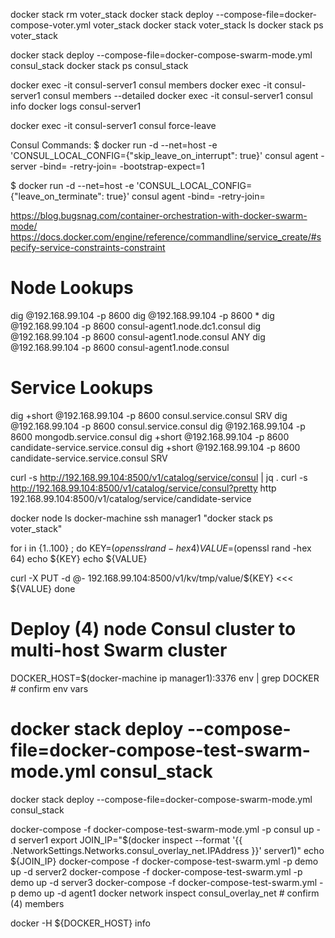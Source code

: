 docker stack rm voter_stack
docker stack deploy --compose-file=docker-compose-voter.yml voter_stack
docker stack voter_stack ls
docker stack ps voter_stack


docker stack deploy --compose-file=docker-compose-swarm-mode.yml consul_stack
docker stack ps consul_stack

docker exec -it consul-server1 consul members
docker exec -it consul-server1 consul members --detailed
docker exec -it consul-server1 consul info
docker logs consul-server1

docker exec -it consul-server1 consul force-leave <node>


Consul Commands:
$ docker run -d --net=host -e 'CONSUL_LOCAL_CONFIG={"skip_leave_on_interrupt": true}' consul agent -server -bind=<external ip> -retry-join=<root agent ip> -bootstrap-expect=1

$  docker run -d --net=host -e 'CONSUL_LOCAL_CONFIG={"leave_on_terminate": true}' consul agent -bind=<external ip> -retry-join=<root agent ip>


https://blog.bugsnag.com/container-orchestration-with-docker-swarm-mode/
https://docs.docker.com/engine/reference/commandline/service_create/#specify-service-constraints-constraint

Node Lookups
============
dig @192.168.99.104 -p 8600
dig @192.168.99.104 -p 8600 *
dig @192.168.99.104 -p 8600 consul-agent1.node.dc1.consul
dig @192.168.99.104 -p 8600 consul-agent1.node.consul ANY
dig @192.168.99.104 -p 8600 consul-agent1.node.consul

Service Lookups
===============
dig +short @192.168.99.104 -p 8600 consul.service.consul SRV
dig @192.168.99.104 -p 8600 consul.service.consul
dig @192.168.99.104 -p 8600 mongodb.service.consul
dig +short @192.168.99.104 -p 8600 candidate-service.service.consul
dig +short @192.168.99.104 -p 8600 candidate-service.service.consul SRV

curl -s http://192.168.99.104:8500/v1/catalog/service/consul | jq .
curl -s http://192.168.99.104:8500/v1/catalog/service/consul?pretty
http 192.168.99.104:8500/v1/catalog/service/candidate-service

docker node ls
docker-machine ssh manager1 "docker stack ps voter_stack"

for i in {1..100} ; do
  KEY=$(openssl rand -hex 4)
  VALUE=$(openssl rand -hex 64)
  echo ${KEY}
  echo ${VALUE}

  curl -X PUT -d @- 192.168.99.104:8500/v1/kv/tmp/value/${KEY} <<< ${VALUE}
done



# Deploy (4) node Consul cluster to multi-host Swarm cluster
DOCKER_HOST=$(docker-machine ip manager1):3376
env | grep DOCKER # confirm env vars

# docker stack deploy --compose-file=docker-compose-test-swarm-mode.yml consul_stack
docker stack deploy --compose-file=docker-compose-swarm-mode.yml consul_stack

docker-compose -f docker-compose-test-swarm-mode.yml -p consul up -d server1
export JOIN_IP="$(docker inspect --format '{{ .NetworkSettings.Networks.consul_overlay_net.IPAddress }}' server1)"
echo ${JOIN_IP}
docker-compose -f docker-compose-test-swarm.yml -p demo up -d server2
docker-compose -f docker-compose-test-swarm.yml -p demo up -d server3
docker-compose -f docker-compose-test-swarm.yml -p demo up -d agent1
docker network inspect consul_overlay_net # confirm (4) members


docker -H ${DOCKER_HOST} info
